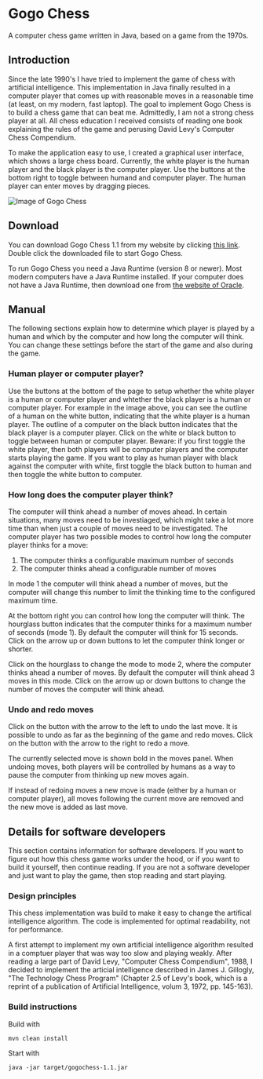 # Gogo Chess

A computer chess game written in Java, based on a game from the 1970s.

## Introduction

Since the late 1990's I have tried to implement the game of chess with artificial intelligence.
This implementation in Java finally  resulted in a computer player that comes up with reasonable moves in a reasonable 
time (at least, on my modern, fast laptop). The goal to implement Gogo Chess is to build a chess game that can beat me. 
Admittedly, I am not a strong chess player at all. All chess education I received consists of reading one book explaining
the rules of the game and perusing David Levy's Computer Chess Compendium.

To make the application easy to use, I created a graphical user interface, which shows a large chess board. Currently, the white player
is the human player and the black player is the computer player. Use the buttons at the bottom right to toggle between humand
and computer player. The human player can enter moves by dragging pieces.

![Image of Gogo Chess](https://gogognome.nl/images/gogochess.png)

## Download

You can download Gogo Chess 1.1 from my website by clicking
[this link](https://gogognome.nl/downloads/gogochess-1.1.jar).
Double click the downloaded file to start Gogo Chess.

To run Gogo Chess you need a Java Runtime (version 8 or newer). Most modern computers have a Java Runtime
installed. If your computer does not have a Java Runtime, then download one from
[the website of Oracle](http://www.oracle.com/technetwork/java/javase/downloads/jre8-downloads-2133155.html).

## Manual

The following sections explain how to determine which player is played by a human and which by the computer
and how long the computer will think. You can change these settings before the start of the game and also
during the game.

### Human player or computer player?

Use the buttons at the bottom of the page to setup whether the white player is a human or computer player and
whtether the black player is a human or computer player. For example in the image above, you can see the outline
of a human on the white button, indicating that the white player is a human player. The outline of a computer
on the black button indicates that the black player is a computer player. Click on the white or black button
to toggle between human or computer player. Beware: if you first toggle the white player, then both players
will be computer players and the computer starts playing the game. If you want to play as human player with
black against the computer with white, first toggle the black button to human and then toggle the white button
to computer.

### How long does the computer player think?

The computer will think ahead a number of moves ahead. In certain situations, many moves need to be investiaged,
which might take a lot more time than when just a couple of moves need to be investigated. The computer player
has two possible modes to control how long the computer player thinks for a move:

1. The computer thinks a configurable maximum number of seconds
2. The computer thinks ahead a configurable number of moves

In mode 1 the computer will think ahead a number of moves, but the computer will change this number to limit
the thinking time to the configured maximum time.

At the bottom right you can control how long the computer will think. The hourglass button indicates that the
computer thinks for a maximum number of seconds (mode 1). By default the computer will
think for 15 seconds. Click on the arrow up or down buttons to let the computer think longer or shorter.

Click on the hourglass to change the mode to mode 2, where the computer thinks ahead a number of moves.
By default the computer will think ahead 3 moves in this mode. Click on the arrow up or down buttons to change
the number of moves the computer will think ahead.

### Undo and redo moves

Click on the button with the arrow to the left to undo the last move. It is possible to undo as far as the beginning 
of the game and redo moves. Click on the button with the arrow to the right to redo a move.

The currently selected move is shown bold in the moves panel. When undoing moves, both players will be controlled 
by humans as a way to pause the computer from thinking up new moves again. 

If instead of redoing moves a new move is made (either by a human or computer player),
all moves following the current move are removed and the new move is added as last move.

## Details for software developers

This section contains information for software developers. If you want to figure out how this chess game
works under the hood, or if you want to build it yourself, then continue reading. If you are not a software
developer and just want to play the game, then stop reading and start playing.

### Design principles

This chess implementation was build to make it easy to change the artifical intelligence algorithm. The code is implemented
for optimal readability, not for performance.

A first attempt to implement my own artificial intelligence algorithm resulted in a comptuer player that was way too slow
and playing weakly. After reading a large part of David Levy, "Computer Chess Compendium", 1988, I decided to implement
the articial intelligence described in James J. Gillogly, "The Technology Chess Program" (Chapter 2.5 of Levy's book, which
is a reprint of a publication of Artificial Intelligence, volum 3, 1972, pp. 145-163).

### Build instructions

Build with

    mvn clean install
    
Start with 

    java -jar target/gogochess-1.1.jar

